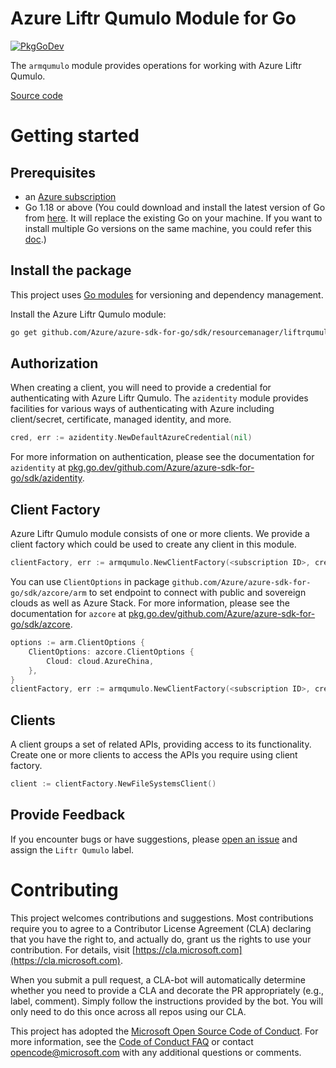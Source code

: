 # Azure Liftr Qumulo Module for Go

[![PkgGoDev](https://pkg.go.dev/badge/github.com/Azure/azure-sdk-for-go/sdk/resourcemanager/liftrqumulo/armqumulo)](https://pkg.go.dev/github.com/Azure/azure-sdk-for-go/sdk/resourcemanager/liftrqumulo/armqumulo)

The `armqumulo` module provides operations for working with Azure Liftr Qumulo.

[Source code](https://github.com/Azure/azure-sdk-for-go/tree/main/sdk/resourcemanager/liftrqumulo/armqumulo)

# Getting started

## Prerequisites

- an [Azure subscription](https://azure.microsoft.com/free/)
- Go 1.18 or above (You could download and install the latest version of Go from [here](https://go.dev/doc/install). It will replace the existing Go on your machine. If you want to install multiple Go versions on the same machine, you could refer this [doc](https://go.dev/doc/manage-install).)

## Install the package

This project uses [Go modules](https://github.com/golang/go/wiki/Modules) for versioning and dependency management.

Install the Azure Liftr Qumulo module:

```sh
go get github.com/Azure/azure-sdk-for-go/sdk/resourcemanager/liftrqumulo/armqumulo
```

## Authorization

When creating a client, you will need to provide a credential for authenticating with Azure Liftr Qumulo.  The `azidentity` module provides facilities for various ways of authenticating with Azure including client/secret, certificate, managed identity, and more.

```go
cred, err := azidentity.NewDefaultAzureCredential(nil)
```

For more information on authentication, please see the documentation for `azidentity` at [pkg.go.dev/github.com/Azure/azure-sdk-for-go/sdk/azidentity](https://pkg.go.dev/github.com/Azure/azure-sdk-for-go/sdk/azidentity).

## Client Factory

Azure Liftr Qumulo module consists of one or more clients. We provide a client factory which could be used to create any client in this module.

```go
clientFactory, err := armqumulo.NewClientFactory(<subscription ID>, cred, nil)
```

You can use `ClientOptions` in package `github.com/Azure/azure-sdk-for-go/sdk/azcore/arm` to set endpoint to connect with public and sovereign clouds as well as Azure Stack. For more information, please see the documentation for `azcore` at [pkg.go.dev/github.com/Azure/azure-sdk-for-go/sdk/azcore](https://pkg.go.dev/github.com/Azure/azure-sdk-for-go/sdk/azcore).

```go
options := arm.ClientOptions {
    ClientOptions: azcore.ClientOptions {
        Cloud: cloud.AzureChina,
    },
}
clientFactory, err := armqumulo.NewClientFactory(<subscription ID>, cred, &options)
```

## Clients

A client groups a set of related APIs, providing access to its functionality.  Create one or more clients to access the APIs you require using client factory.

```go
client := clientFactory.NewFileSystemsClient()
```

## Provide Feedback

If you encounter bugs or have suggestions, please
[open an issue](https://github.com/Azure/azure-sdk-for-go/issues) and assign the `Liftr Qumulo` label.

# Contributing

This project welcomes contributions and suggestions. Most contributions require
you to agree to a Contributor License Agreement (CLA) declaring that you have
the right to, and actually do, grant us the rights to use your contribution.
For details, visit [https://cla.microsoft.com](https://cla.microsoft.com).

When you submit a pull request, a CLA-bot will automatically determine whether
you need to provide a CLA and decorate the PR appropriately (e.g., label,
comment). Simply follow the instructions provided by the bot. You will only
need to do this once across all repos using our CLA.

This project has adopted the
[Microsoft Open Source Code of Conduct](https://opensource.microsoft.com/codeofconduct/).
For more information, see the
[Code of Conduct FAQ](https://opensource.microsoft.com/codeofconduct/faq/)
or contact [opencode@microsoft.com](mailto:opencode@microsoft.com) with any
additional questions or comments.